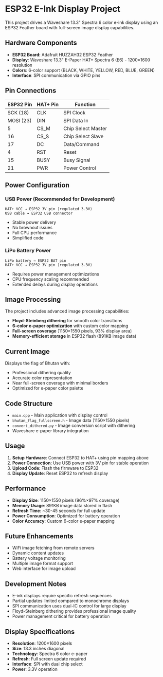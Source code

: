 # ESP32 E-Ink Display Project

This project drives a Waveshare 13.3" Spectra 6 color e-ink display using an ESP32 Feather board with full-screen image display capabilities.

## Hardware Components

- **ESP32 Board**: Adafruit HUZZAH32 ESP32 Feather
- **Display**: Waveshare 13.3" E-Paper HAT+ Spectra 6 (E6) - 1200×1600 resolution
- **Colors**: 6-color support (BLACK, WHITE, YELLOW, RED, BLUE, GREEN)
- **Interface**: SPI communication via GPIO pins

## Pin Connections

| ESP32 Pin | HAT+ Pin | Function |
|-----------|----------|----------|
| SCK (18)  | CLK      | SPI Clock |
| MOSI (23) | DIN      | SPI Data In |
| 5         | CS_M     | Chip Select Master |
| 16        | CS_S     | Chip Select Slave |
| 17        | DC       | Data/Command |
| 4         | RST      | Reset |
| 15        | BUSY     | Busy Signal |
| 21        | PWR      | Power Control |

## Power Configuration

### USB Power (Recommended for Development)
```
HAT+ VCC → ESP32 3V pin (regulated 3.3V)
USB cable → ESP32 USB connector
```
- Stable power delivery
- No brownout issues
- Full CPU performance
- Simplified code

### LiPo Battery Power
```
LiPo battery → ESP32 BAT pin
HAT+ VCC → ESP32 3V pin (regulated 3.3V)
```
- Requires power management optimizations
- CPU frequency scaling recommended
- Extended delays during display operations

## Image Processing

The project includes advanced image processing capabilities:

- **Floyd-Steinberg dithering** for smooth color transitions
- **6-color e-paper optimization** with custom color mapping
- **Full-screen coverage** (1150×1550 pixels, 93% display area)
- **Memory-efficient storage** in ESP32 flash (891KB image data)

## Current Image

Displays the flag of Bhutan with:
- Professional dithering quality
- Accurate color representation
- Near full-screen coverage with minimal borders
- Optimized for e-paper color palette

## Code Structure

- `main.cpp` - Main application with display control
- `bhutan_flag_fullscreen.h` - Image data (1150×1550 pixels)
- `convert_dithered.py` - Image conversion script with dithering
- Waveshare e-paper library integration

## Usage

1. **Setup Hardware**: Connect ESP32 to HAT+ using pin mapping above
2. **Power Connection**: Use USB power with 3V pin for stable operation
3. **Upload Code**: Flash the firmware to ESP32
4. **Display Update**: Reset ESP32 to refresh display

## Performance

- **Display Size**: 1150×1550 pixels (96%×97% coverage)
- **Memory Usage**: 891KB image data stored in flash
- **Refresh Time**: ~30-45 seconds for full update
- **Power Consumption**: Optimized for battery operation
- **Color Accuracy**: Custom 6-color e-paper mapping

## Future Enhancements

- WiFi image fetching from remote servers
- Dynamic content updates
- Battery voltage monitoring
- Multiple image format support
- Web interface for image upload

## Development Notes

- E-ink displays require specific refresh sequences
- Partial updates limited compared to monochrome displays
- SPI communication uses dual-IC control for large display
- Floyd-Steinberg dithering provides professional image quality
- Power management critical for battery operation

## Display Specifications

- **Resolution**: 1200×1600 pixels
- **Size**: 13.3 inches diagonal
- **Technology**: Spectra 6 color e-paper
- **Refresh**: Full screen update required
- **Interface**: SPI with dual chip select
- **Power**: 3.3V operation